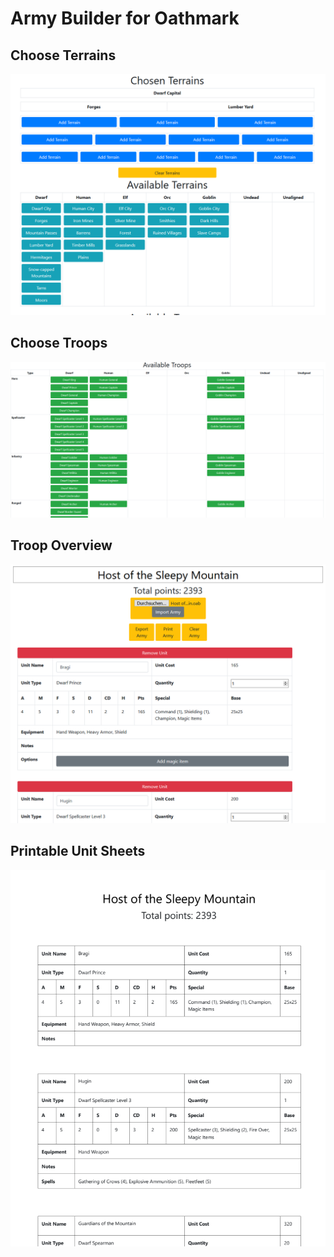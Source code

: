 
# Army Builder for Oathmark
## Choose Terrains
![Choose Terrains](https://github.com/danielloeblein/oathmark-army-builder/blob/master/chooseTerrains.png?raw=true)

## Choose Troops
![Choose Troops](https://github.com/danielloeblein/oathmark-army-builder/blob/master/chooseTroops.png?raw=true)

## Troop Overview
![Troop Overview](https://github.com/danielloeblein/oathmark-army-builder/blob/master/troopOverview.png?raw=true)

## Printable Unit Sheets
![Printable Unit Sheets](https://github.com/danielloeblein/oathmark-army-builder/blob/master/printableUnitSheets.png?raw=true)

